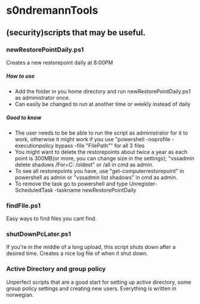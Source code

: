 # s0ndremannTools
## (security)scripts that may be useful.

### newRestorePointDaily.ps1
Creates a new restorepoint daily at 8:00PM
##### How to use
- Add the folder in you home directory and run newRestorePointDaily.ps1 as administrator once.
- Can easily be changed to run at another time or weekly instead of daily
##### Good to know
- The user needs to be be able to run the script as administrator for it to work, otherwise it might work if you use
"powershell -noprofile -executionpolicy bypass -file "FilePath"" for all 3 files
- You might want to delete the restorepoints about twice a year as each point is 300MB(or more, you can change size in the settings);
"vssadmin delete shadows /For=C: /oldest" or /all in cmd as admin.
- To see all restorepoints you have, use "get-computerrestorepoint" in powershell as admin or "vssadmin list shadows" in cmd as admin.
- To remove the task go to powershell and type Unregister-ScheduledTask -taskname newRestorePointDaily

### findFile.ps1
Easy ways to find files you cant find.
### shutDownPcLater.ps1
If you're in the middle of a long upload, this script shuts down after a desired time. Creates a nice log file of when it shut down.
### Active Directory and group policy
Unperfect scripts that are a good start for setting up active directory, some group policy settings and creating new users. Everything is written in norwegian.